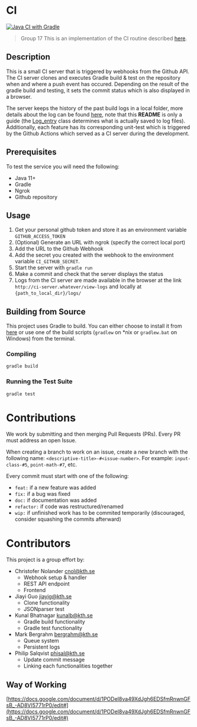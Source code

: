 
# CI

[![Java CI with Gradle](https://github.com/KTH-Software-Engineering-DD2480/ci/actions/workflows/gradle.yml/badge.svg)](https://github.com/KTH-Software-Engineering-DD2480/ci/actions/workflows/gradle.yml)

> Group 17
This is an implementation of the CI routine described [here](https://kth.instructure.com/courses/31884/assignments/185708).


## Description

This is a small CI server that is triggered by webhooks from the Github API. The CI server clones and executes Gradle build & test on the repository when and where a push event has occured. Depending on the result of the gradle build and testing, it sets the commit status which is also displayed in a browser.

The server keeps the history of the past build logs in a local folder, more details about the log can be found [here](https://github.com/KTH-Software-Engineering-DD2480/ci/tree/main/logs), note that this **README** is only a guide (the [Log_entry](https://github.com/KTH-Software-Engineering-DD2480/ci/blob/main/src/main/java/ci/Log_entry.java) class determines what is actually saved to log files). Additionally, each feature has its corresponding unit-test which is triggered by the Github Actions which served as a CI server during the development.

## Prerequisites

To test the service you will need the following:

- Java 11+
- Gradle
- Ngrok
- Github repository

## Usage

1. Get your personal github token and store it as an environment variable `GITHUB_ACCESS_TOKEN`
2. (Optional) Generate an URL with ngrok (specify the correct local port)
3. Add the URL to the Github Webhook
4. Add the secret you created with the webhook to the environment variable `CI_GITHUB_SECRET`.
5. Start the server with `gradle run` 
6. Make a commit and check that the server displays the status
7. Logs from the CI server are made available in the browser at the link `http://ci-server.whatever/view-logs` and locally at `{path_to_local_dir}/logs/`

## Building from Source

This project uses Gradle to build. You can either choose to install it from [here](https://gradle.org/) or use one of the build scripts (`gradlew` on *nix or `gradlew.bat` on Windows) from the terminal.

### Compiling

```sh
gradle build
```

### Running the Test Suite

```sh
gradle test
```


# Contributions

We work by submitting and then merging Pull Requests (PRs). Every PR must address an open Issue.

When creating a branch to work on an issue, create a new branch with the following name: `<descriptive-title>-#<issue-number>`. For example: `input-class-#5`, `point-math-#7`, etc.

Every commit must start with one of the following:

- `feat:` if a new feature was added
- `fix:` if a bug was fixed
- `doc:` if documentation was added
- `refactor:` if code was restructured/renamed
- `wip:` if unfinished work has to be commited temporarily (discouraged, consider squashing the commits afterward)


# Contributors

This project is a group effort by:

- Christofer Nolander [cnol@kth.se](mailto:cnol@kth.se)
    - Webhook setup & handler
    - REST API endpoint
    - Frontend
- Jiayi Guo [jiayig@kth.se](mailto:jiayig@kth.se)
    - Clone functionality
    - JSONparser test
- Kunal Bhatnagar [kunalb@kth.se](mailto:kunalb@kth.se)
    - Gradle build functionality
    - Gradle test functionality
- Mark Bergrahm [bergrahm@kth.se](mailto:bergrahm@kth.se)
    - Queue system
    - Persistent logs
- Philip Salqvist [phisal@kth.se](mailto:phisal@kth.se)
    - Update commit message
    - Linking each functionalities together
## Way of Working

[https://docs.google.com/document/d/1PODeI8va49XdJgh6EDSfmRnwnGFsB_-AD8VI5771rP0/edit#](https://docs.google.com/document/d/1PODeI8va49XdJgh6EDSfmRnwnGFsB_-AD8VI5771rP0/edit#)
